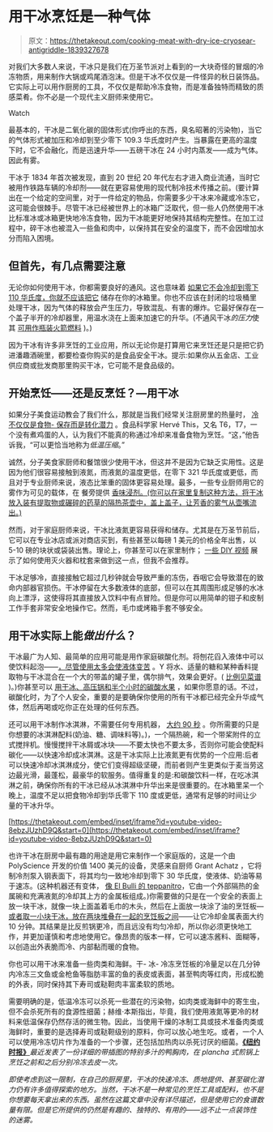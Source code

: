 # 用干冰烹饪是一种气体

> 原文：<https://thetakeout.com/cooking-meat-with-dry-ice-cryosear-antigriddle-1839327678>

对我们大多数人来说，干冰只是我们在万圣节派对上看到的一大块奇怪的冒烟的冷冻物质，用来制作大锅或鸡尾酒泡沫。但是干冰不仅仅是一件怪异的秋日装饰品。它实际上可以用作厨房的工具，不仅仅是帮助冷冻食物，而是准备独特而精致的质感菜肴。你不必是一个现代主义厨师来使用它。

Watch

最基本的，干冰是二氧化碳的固体形式(你呼出的东西，臭名昭著的污染物)，当它的气体形式被加压和冷却到至少零下 109.3 华氏度时产生。当暴露在更高的温度下时，它不会融化，而是迅速升华——五磅干冰在 24 小时内蒸发——成为气体。因此有雾。

干冰于 1834 年首次被发现，直到 20 世纪 20 年代左右才进入商业流通，当时它被用作铁路车辆的冷却剂——就在更容易使用的现代制冷技术传播之前。(要计算出在一个给定的空间里，对于一件给定的物品，你需要多少干冰来冷藏或冷冻它，这可能会很棘手。尽管干冰已经被世界上的冰箱广泛取代，但一些人仍然使用干冰比标准冰或冰箱更快地冷冻食物，因为干冰能更好地保持其结构完整性。在加工过程中，碎干冰也被混入一些鱼和肉中，以保持其在安全的温度下，而不会因增加水分而陷入困境。

## 但首先，有几点需要注意

无论你如何使用干冰，你都需要良好的通风。这也意味着 [如果它不会冷却到零下 110 华氏度，你就不应该把它](https://www.thekitchn.com/5-mistakes-to-avoid-when-using-dry-ice-236784) 储存在你的冰箱里。你也不应该在封闭的垃圾桶里处理干冰，因为气体的释放会产生压力，导致混乱、有害的爆炸。它最好保存在一个盖子半开的冷却器里，用温水浇在上面来加速它的升华。(不通风干冰*的压力*使其 [可用作瓶装火箭燃料](http://kidspressmagazine.com/kids-activities/activities/classroom-teachers-resources/dry-ice-rockets.html) )。)

因为干冰有许多非烹饪的工业应用，所以无论你是打算用它来烹饪还是只是把它扔进潘趣酒碗里，都要检查你购买的是食品安全干冰。提示:如果你从五金店、工业供应商或批发商那里购买干冰，它可能不是食品级的。

## 开始烹饪——还是反烹饪？—用干冰

如果分子美食运动教会了我们什么，那就是当我们经常关注厨房里的热量时， [冷不仅仅是食物- 保存而是转化潜力](https://www.scientificamerican.com/article/cryogenic-cooking/) 。食品科学家 Hervé This，又名 T6，T7，一个没有煮鸡蛋的人，认为我们不能真的称通过冷却来准备食物为烹饪。“这，”他告诉我，“可以更恰当地称为*低温压缩*。”

诚然，分子美食家厨师和餐馆很少使用干冰，但这并不是因为它缺乏实用性。这是因为他们很容易接触到液氮，而液氮的温度更低，在零下 321 华氏度或更低，而且对于专业厨师来说，液态比笨重的固体更容易处理。最多，一些专业厨师用它的雾作为可见的载体，在 餐旁提供 [香味浸剂。(你可以在家里复制这种方法，将干冰放入装有提取物或碾碎的药草的隔热茶壶中，盖上盖子，让芳香的雾气从壶嘴流出。)](https://www.escoffier.edu/blog/culinary-arts/interesting-uses-for-dry-ice/) 

然而，对于家庭厨师来说，干冰比液氮更容易获得和储存。尤其是在万圣节前后，它可以在专业冰店或派对商店买到，有些甚至以每磅 1 美元的价格全年出售，以 5-10 磅的块状或袋装出售。理论上，你甚至可以在家里制作； [一些 DIY 视频](https://gizmodo.com/how-to-make-dry-ice-at-home-5982730) 展示了如何使用灭火器和枕套来做到这一点，但我不会推荐。

干冰足够冷，直接接触它超过几秒钟就会导致严重的冻伤，吞咽它会导致潜在的致命内部器官损伤。干冰停留在大多数液体的底部，但可以在其周围形成足够的水冰向上漂浮，这使得将其直接放入饮料中有点冒险。但是你可以用简单的钳子和皮制工作手套非常安全地操作它。然而，毛巾或烤箱手套不够安全。

## 用干冰实际上能*做出什么*？

干冰最广为人知、最简单的应用可能是用作家庭碳酸化剂。将刨花舀入液体中可以使饮料起泡——[，尽管使用太多会使液体变苦](http://www.fooducation.org/2008/07/can-dry-ice-be-food.html) 。Y 将水、适量的糖和某种香料提取物与干冰混合在一个大的带盖的罐子里，偶尔排气，效果会更好。( [比例见菜谱](https://www.allrecipes.com/recipe/43309/homemade-root-beer/) )。)你甚至可以 [用干冰、高压锅和半个小时的碳酸水果](http://plentifulpearrecipes.com/2015/03/26/using-dry-ice-to-cook-your-next-meal/) ，如果你愿意的话。不过，碳酸化时，为了个人安全，重要的是要确保你使用的所有干冰都已经完全升华成气体，然后再喝或吃你正在处理的任何东西。

还可以用干冰制作冰淇淋，不需要任何专用机器， [大约 90 秒](https://www.independent.co.uk/life-style/gadgets-and-tech/features/cooking-up-a-storm-heston-blumenthals-first-masterclass-803429.html) 。你所需要的只是你想要的冰淇淋配料(奶油、糖、调味料等)。)，一个隔热碗，和一个带桨附件的立式搅拌机。慢慢搅拌干冰屑或冰块——不要太快也不要太多，否则你可能会使配料碳化——以快速冷却成冰淇淋。这是干冰实际上比液氮更有优势的一个应用:后者可以快速冷却冰淇淋成分，使它们变得超级坚硬，而前者则产生更类似于麦当劳这边最光滑，最蓬松，最豪华的软服务。值得重复的是:和碳酸饮料一样，在吃冰淇淋之前，确保你所有的干冰已经从冰淇淋中升华出来是很重要的。在冰箱里呆一个晚上，温度不足以把食物冷却到华氏零下 110 度或更低，通常有足够的时间让少量的干冰升华。

 [https://thetakeout.com/embed/inset/iframe?id=youtube-video-8ebzJUzhD9Q&start=0](https://thetakeout.com/embed/inset/iframe?id=youtube-video-8ebzJUzhD9Q&start=0) 

也许干冰在厨房中最有趣的用途是用它来制作一个家庭版的，这是一个由 PolyScience 开发的价值 1400 美元的设备，灵感来自厨师 Grant Achatz ，它将制冷剂泵入钢表面下，将其均匀一致地冷却到零下 30 华氏度，使液体、奶油等易于速冻。(这种机器还有变体， [像 El Bulli 的 teppanitro](https://www.chowhound.com/food-news/53563/flash-frozen-hot-chocolate/)，它由一个外部隔热的金属碗和充满液氮的冷却其上方的金属板组成。)你需要做的只是在一个安全的表面上放一块干冰，就像一块上面盖着毛巾的木头，然后在上面放一块涂了油的烹饪板— [或者取一小块干冰，放在两块堆叠在一起的烹饪板之间](https://www.instructables.com/id/DIY-Anti-Griddle/)——让它冷却金属表面大约 10 分钟。其结果是比反煎锅更冷，而且远没有均匀冷却，所以你必须更快地工作，并更加谨慎和考虑地使用它。像昂贵的版本一样，它可以速冻酱料、面糊等，以创造出外表脆而冷、内部黏而暖的食物。

你也可以用干冰来准备一些肉类和海鲜。干- 冰- 冷冻烹饪板的冷量足以在几分钟内冷冻三文鱼或金枪鱼等脂肪丰富的鱼的表皮或表面，甚至鸭肉等红肉，形成松脆的外表，同时保持其下寿司或鞑靼肉丰富柔软的质地。

需要明确的是，低温冷冻可以杀死一些潜在的污染物，如肉类或海鲜中的寄生虫，但不会杀死所有的食源性细菌；赫维·本斯指出，毕竟，我们使用液氮等更冷的材料来低温保存仍然存活的微生物。因此，当使用干燥的冰制工具或技术准备肉类或海鲜时，重要的是选择寿司或鞑靼级别的原料，你可以放心地生吃。或者，一个人可以使用冷冻切片作为准备的一个步骤，还包括加热肉以杀死讨厌的细菌。[**《纽约时报》**](http://graphics8.nytimes.com/packages/pdf/science/Cryosear_Duck.pdf)*最近发表了一份详细的带插图的特别多汁的鸭胸肉，在 plancha 式煎锅上烹饪之前和之后分别冷冻去皮一次。* 

*即使考虑到这一限制，在自己的厨房里，干冰的快速冷冻、质地提供、甚至碳化潜力仍有许多值得探索的地方。当然，干冰不是一种常见的烹饪工具或配料，也不是你想要每天拿出来的东西。虽然在这篇文章中没有详尽描述，但是使用它的食谱数量有限。但是它所提供的仍然是有趣的、独特的、有用的——远不止一点装饰性的迷雾。*